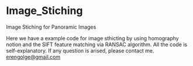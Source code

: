 Image_Stiching
==============

Image Stiching for Panoramic Images

Here we have a example code for image sthicting by using homography notion and the SIFT feature matching via RANSAC algorithm.
All the code is self-explanatory. If any question is arised, please contact me. erengolge@gmail.com
